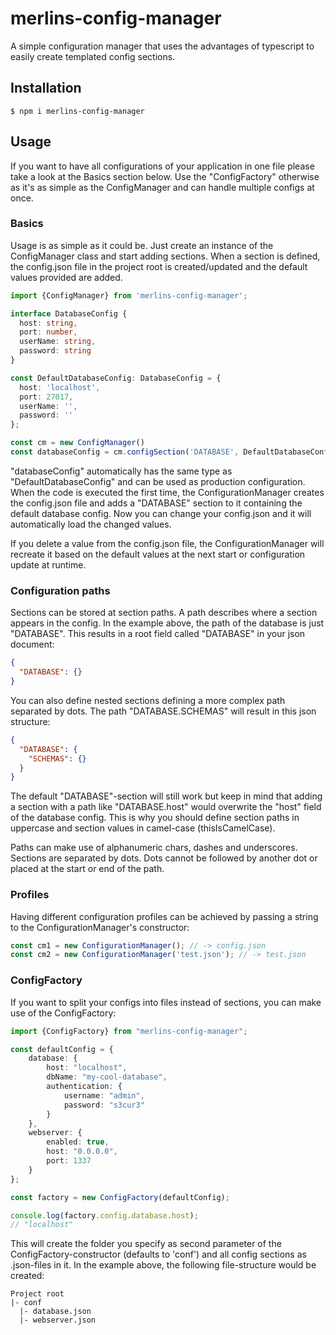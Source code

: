 # merlins-config-manager
A simple configuration manager that uses the advantages of typescript to easily create templated config sections.

## Installation

`
$ npm i merlins-config-manager
`

## Usage

If you want to have all configurations of your application in one file please take a look at the Basics section below.
Use the "ConfigFactory" otherwise as it's as simple as the ConfigManager and can handle multiple configs at once.

### Basics
Usage is as simple as it could be. Just create an instance of the ConfigManager class and start adding sections.
When a section is defined, the config.json file in the project root is created/updated and the default values provided are added.

```typescript
import {ConfigManager} from 'merlins-config-manager';

interface DatabaseConfig {
  host: string,
  port: number,
  userName: string,
  password: string
}

const DefaultDatabaseConfig: DatabaseConfig = {
  host: 'localhost',
  port: 27017,
  userName: '',
  password: ''
};

const cm = new ConfigManager()
const databaseConfig = cm.configSection('DATABASE', DefaultDatabaseConfig);
```

"databaseConfig" automatically has the same type as "DefaultDatabaseConfig" and can be used as production configuration.
When the code is executed the first time, the ConfigurationManager creates the config.json file and adds a "DATABASE" section to it containing the default database config.
Now you can change your config.json and it will automatically load the changed values.

If you delete a value from the config.json file, the ConfigurationManager will recreate it based on the default values at the next start or configuration update at runtime.

### Configuration paths
Sections can be stored at section paths. A path describes where a section appears in the config.
In the example above, the path of the database is just "DATABASE". This results in a root field called "DATABASE" in your json document:

```json
{
  "DATABASE": {}
}
```

You can also define nested sections defining a more complex path separated by dots.
The path "DATABASE.SCHEMAS" will result in this json structure:

```json
{
  "DATABASE": {
    "SCHEMAS": {}
  }
}
```

The default "DATABASE"-section will still work but keep in mind that adding a section with a path like "DATABASE.host" would overwrite the "host" field of the database config.
This is why you should define section paths in uppercase and section values in camel-case (thisIsCamelCase).

Paths can make use of alphanumeric chars, dashes and underscores. Sections are separated by dots.
Dots cannot be followed by another dot or placed at the start or end of the path.

### Profiles
Having different configuration profiles can be achieved by passing a string to the ConfigurationManager's constructor:

```typescript
const cm1 = new ConfigurationManager(); // -> config.json
const cm2 = new ConfigurationManager('test.json'); // -> test.json
```

### ConfigFactory
If you want to split your configs into files instead of sections, you can make use of the ConfigFactory:

```typescript
import {ConfigFactory} from "merlins-config-manager";

const defaultConfig = {
    database: {
        host: "localhost",
        dbName: "my-cool-database",
        authentication: {
            username: "admin",
            password: "s3cur3"
        }
    },
    webserver: {
        enabled: true,
        host: "0.0.0.0",
        port: 1337
    }
};

const factory = new ConfigFactory(defaultConfig);

console.log(factory.config.database.host);
// "localhost"
```

This will create the folder you specify as second parameter of the ConfigFactory-constructor (defaults to 'conf') and all config sections as
.json-files in it. In the example above, the following file-structure would be created:

```
Project root
|- conf
  |- database.json
  |- webserver.json
```
